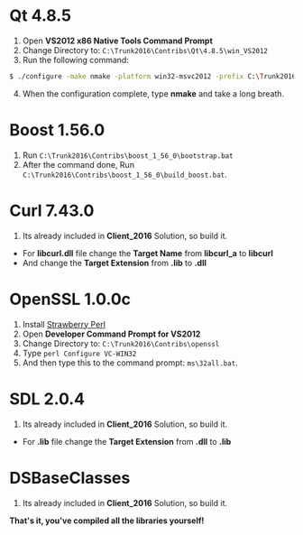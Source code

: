 # Qt 4.8.5
1. Open **VS2012 x86 Native Tools Command Prompt**
2. Change Directory to: `C:\Trunk2016\Contribs\Qt\4.8.5\win_VS2012`
3. Run the following command:
```sh
$ ./configure -make nmake -platform win32-msvc2012 -prefix C:\Trunk2016\Contribs\Qt\4.8.5\win_VS2012 -opensource -confirm-license -opengl desktop -nomake examples -nomake tests -webkit -xmlpatterns
```
4. When the configuration complete, type **nmake** and take a long breath.
 
# Boost 1.56.0
1. Run `C:\Trunk2016\Contribs\boost_1_56_0\bootstrap.bat`
2. After the command done, Run `C:\Trunk2016\Contribs\boost_1_56_0\build_boost.bat`.
 
# Curl 7.43.0
1. Its already included in **Client_2016** Solution, so build it.
- For **libcurl.dll** file change the **Target Name** from **libcurl_a** to **libcurl**
- And change the **Target Extension** from **.lib** to **.dll**

# OpenSSL 1.0.0c
1. Install [Strawberry Perl](https://strawberryperl.com/)
2. Open **Developer Command Prompt for VS2012**
3. Change Directory to: `C:\Trunk2016\Contribs\openssl`
4. Type `perl Configure VC-WIN32`
5. And then type this to the command prompt: `ms\32all.bat`.
 
# SDL 2.0.4
1. Its already included in **Client_2016** Solution, so build it.
- For **.lib** file change the **Target Extension** from **.dll** to **.lib**

# DSBaseClasses
1. Its already included in **Client_2016** Solution, so build it.

**That's it, you've compiled all the libraries yourself!**